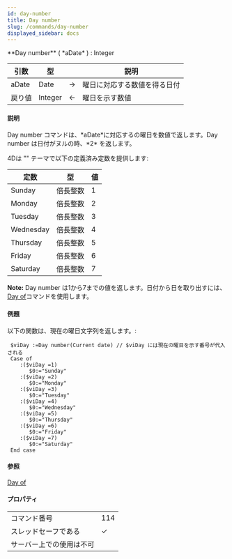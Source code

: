 ```yaml
---
id: day-number
title: Day number
slug: /commands/day-number
displayed_sidebar: docs
---
```


<!--REF #_command_.Day number.Syntax-->**Day number** ( *aDate* ) : Integer<!-- END REF-->
<!--REF #_command_.Day number.Params-->
| 引数 | 型 |  | 説明 |
| --- | --- | --- | --- |
| aDate | Date | &#8594;  | 曜日に対応する数値を得る日付 |
| 戻り値 | Integer | &#8592; | 曜日を示す数値 |

<!-- END REF-->

#### 説明 

<!--REF #_command_.Day number.Summary-->Day number コマンドは、*aDate*に対応するの曜日を数値で返します。<!-- END REF-->Day number は日付がヌルの時、*2* を返します。 

4Dは "" テーマで以下の定義済み定数を提供します:

| 定数        | 型    | 値 |
| --------- | ---- | - |
| Sunday    | 倍長整数 | 1 |
| Monday    | 倍長整数 | 2 |
| Tuesday   | 倍長整数 | 3 |
| Wednesday | 倍長整数 | 4 |
| Thursday  | 倍長整数 | 5 |
| Friday    | 倍長整数 | 6 |
| Saturday  | 倍長整数 | 7 |

**Note:** Day number は1から7までの値を返します。日付から日を取り出すには、[Day of](day-of.md "Day of")コマンドを使用します。

#### 例題 

以下の関数は、現在の曜日文字列を返します。:

```4d
 $viDay :=Day number(Current date) // $viDay には現在の曜日を示す番号が代入される
 Case of
    :($viDay =1)
       $0:="Sunday"
    :($viDay =2)
       $0:="Monday"
    :($viDay =3)
       $0:="Tuesday"
    :($viDay =4)
       $0:="Wednesday"
    :($viDay =5)
       $0:="Thursday"
    :($viDay =6)
       $0:="Friday"
    :($viDay =7)
       $0:="Saturday"
 End case
```

#### 参照 

[Day of](day-of.md)  

#### プロパティ
|  |  |
| --- | --- |
| コマンド番号 | 114 |
| スレッドセーフである | &check; |
| サーバー上での使用は不可 ||


